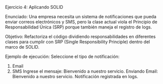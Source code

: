 ﻿Ejercicio 4: Aplicando SOLID

Enunciado:
Una empresa necesita un sistema de notificaciones que pueda enviar correos electrónicos y SMS,
pero la clase actual viola el Principio de Responsabilidad Única (SRP) porque también maneja el
registro de logs.

Objetivo:
Refactoriza el código dividiendo responsabilidades en diferentes clases para cumplir con SRP
(Single Responsibility Principle) dentro del marco de SOLID.

Ejemplo de ejecución:
Seleccione el tipo de notificación:
1. Email
2. SMS
Ingrese el mensaje: Bienvenido a nuestro servicio.
Enviando Email: Bienvenido a nuestro servicio.
Notificación registrada en logs. 